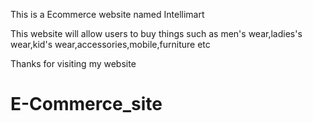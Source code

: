 This is a Ecommerce website named Intellimart 

This website will allow users to buy things such as men's wear,ladies's wear,kid's wear,accessories,mobile,furniture etc

Thanks for visiting my website 
# E-Commerce_site
